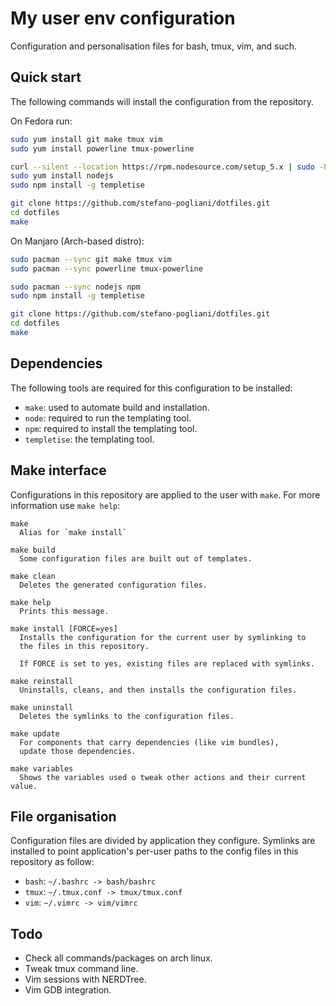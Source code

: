 My user env configuration
=========================
Configuration and personalisation files for bash, tmux, vim, and such.


Quick start
-----------
The following commands will install the configuration from the repository.

On Fedora run:
```bash
sudo yum install git make tmux vim
sudo yum install powerline tmux-powerline

curl --silent --location https://rpm.nodesource.com/setup_5.x | sudo -E bash -
sudo yum install nodejs
sudo npm install -g templetise

git clone https://github.com/stefano-pogliani/dotfiles.git
cd dotfiles
make
```

On Manjaro (Arch-based distro):
```bash
sudo pacman --sync git make tmux vim
sudo pacman --sync powerline tmux-powerline

sudo pacman --sync nodejs npm
sudo npm install -g templetise

git clone https://github.com/stefano-pogliani/dotfiles.git
cd dotfiles
make
```


Dependencies
------------
The following tools are required for this configuration to be installed:

  * `make`: used to automate build and installation.
  * `node`: required to run the templating tool.
  * `npm`: required to install the templating tool.
  * `templetise`: the templating tool.


Make interface
--------------
Configurations in this repository are applied to the user with `make`.
For more information use `make help`:
```
make
  Alias for `make install`

make build
  Some configuration files are built out of templates.

make clean
  Deletes the generated configuration files.

make help
  Prints this message.

make install [FORCE=yes]
  Installs the configuration for the current user by symlinking to
  the files in this repository.

  If FORCE is set to yes, existing files are replaced with symlinks.

make reinstall
  Uninstalls, cleans, and then installs the configuration files.

make uninstall
  Deletes the symlinks to the configuration files.

make update
  For components that carry dependencies (like vim bundles),
  update those dependencies.

make variables
  Shows the variables used o tweak other actions and their current value.
```


File organisation
-----------------
Configuration files are divided by application they configure.
Symlinks are installed to point application's per-user paths to
the config files in this repository as follow:

  * `bash`: `~/.bashrc -> bash/bashrc`
  * `tmux`: `~/.tmux.conf -> tmux/tmux.conf`
  * `vim`:  `~/.vimrc -> vim/vimrc`


Todo
----

  * Check all commands/packages on arch linux.
  * Tweak tmux command line.
  * Vim sessions with NERDTree.
  * Vim GDB integration.
